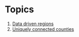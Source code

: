 # Topics

1. [Data driven regions](https://github.com/mgm248/data_driven_regions/tree/main/data_driven_regions)
2. [Uniquely connected counties](https://github.com/mgm248/data_driven_regions/tree/main/uniquely_connected_counties)